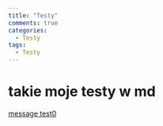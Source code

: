 ```yaml
---
title: "Testy"
comments: true
categories:
  - Testy
tags:
  - Testy
---
```

# takie moje testy w md
[message test0](javascript:alert("test1");alert("test2"))
